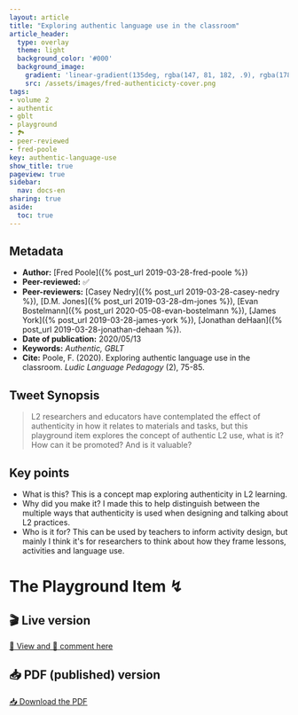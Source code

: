 ```yaml
---
layout: article
title: "Exploring authentic language use in the classroom"
article_header:
  type: overlay
  theme: light
  background_color: '#000'
  background_image:
    gradient: 'linear-gradient(135deg, rgba(147, 81, 182, .9), rgba(178, 236, 145 , .9))'
    src: /assets/images/fred-authenticicty-cover.png
tags:
- volume 2
- authentic
- gblt
- playground
- 🏞
- peer-reviewed
- fred-poole
key: authentic-language-use
show_title: true
pageview: true
sidebar:
  nav: docs-en
sharing: true
aside:
  toc: true
---
```


<!--more-->

## Metadata

- **Author:** [Fred Poole]({% post_url 2019-03-28-fred-poole %})
- **Peer-reviewed:** ✅
- **Peer-reviewers:** [Casey Nedry]({% post_url 2019-03-28-casey-nedry %}), [D.M. Jones]({% post_url 2019-03-28-dm-jones %}), [Evan Bostelmann]({% post_url 2020-05-08-evan-bostelmann %}), [James York]({% post_url 2019-03-28-james-york %}), [Jonathan deHaan]({% post_url 2019-03-28-jonathan-dehaan %}).
- **Date of publication:** 2020/05/13
- **Keywords:** *Authentic, GBLT*
- **Cite:** Poole, F. (2020). Exploring authentic language use in the classroom. *Ludic Language Pedagogy* (2), 75-85.


## Tweet Synopsis 

> L2 researchers and educators have contemplated the effect of authenticity in how it relates to materials and tasks, but this playground item explores the concept of authentic L2 use, what is it? How can it be promoted? And is it valuable?


## Key points

- What is this? This is a concept map exploring authenticity in L2 learning.
- Why did you make it? I made this to help distinguish between the multiple ways that authenticity is used when designing and talking about L2 practices.
- Who is it for? This can be used by teachers to inform activity design, but mainly I think it's for researchers to think about how they frame lessons, activities and language use.

# The Playground Item ↯

## 🎬 Live version

<a class="button button--success button--rounded button--lg" href="https://docs.google.com/document/d/1aQsqKPEd4zk382fvXG_n78Tgt3r1QikpWs3BCZyJDYA/edit?usp=sharing">👀 View and 📝 comment here </a> 

## 📥 PDF (published) version

<a class="button button--action button--rounded button--lg" href="/assets/publication-pdfs/Poole_Authentic.pdf"><i class="fas fa-file-download"></i> 📥 Download the PDF </a>